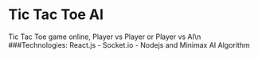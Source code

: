 # Tic Tac Toe AI
Tic Tac Toe game online, Player vs Player or Player vs AI\n
###Technologies: React.js - Socket.io - Nodejs and Minimax AI Algorithm
